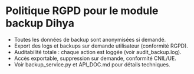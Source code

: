 # Politique RGPD pour le module backup Dihya
- Toutes les données de backup sont anonymisées si demandé.
- Export des logs et backups sur demande utilisateur (conformité RGPD).
- Auditabilité totale : chaque action est loggée (voir audit_backup.log).
- Accès exportable, suppression sur demande, conformité CNIL/UE.
- Voir backup_service.py et API_DOC.md pour détails techniques.
